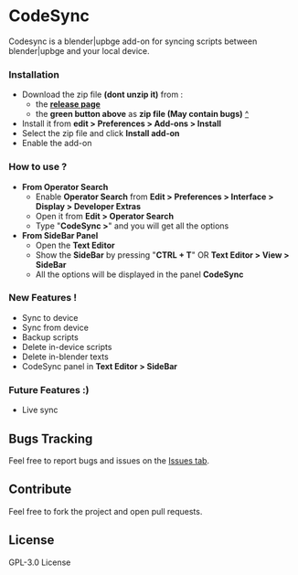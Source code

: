 # CodeSync

 Codesync is a blender|upbge add-on for syncing scripts between blender|upbge and your local device.
 
### Installation 
  -  Download the zip file **(dont unzip it)** from :
     -  the **[release page][dp]** 
     -  the **green button above** as **zip file (May contain bugs)** [^][dzip]
  -  Install it from **edit > Preferences > Add-ons > Install** 
  -  Select the zip file and click **Install add-on**
  -  Enable the add-on

### How to use ?
  - **From Operator Search**
    - Enable **Operator Search** from **Edit > Preferences > Interface > Display > Developer Extras**
     - Open it from **Edit > Operator Search** 
     - Type "**CodeSync >**" and you will get all the options
  - **From SideBar Panel**
     - Open the **Text Editor**
     - Show the **SideBar** by pressing "**CTRL + T**" OR **Text Editor > View > SideBar**
     - All the options will be displayed in the panel **CodeSync**

### New Features !

  - Sync to device
  - Sync from device
  - Backup scripts
  - Delete in-device scripts
  - Delete in-blender texts
  - CodeSync panel in **Text Editor > SideBar**

### Future Features :)
  - Live sync

Bugs Tracking
----

Feel free to report bugs and issues on the [Issues tab][itab].

Contribute
----

Feel free to fork the project and open pull requests.

License
----

GPL-3.0 License

[dzip]: <https://github.com/rynpix/codesync/archive/master.zip>
[dp]: <https://github.com/rynpix/codesync/releases>
[itab]: <https://github.com/rynpix/codesync/issues>
